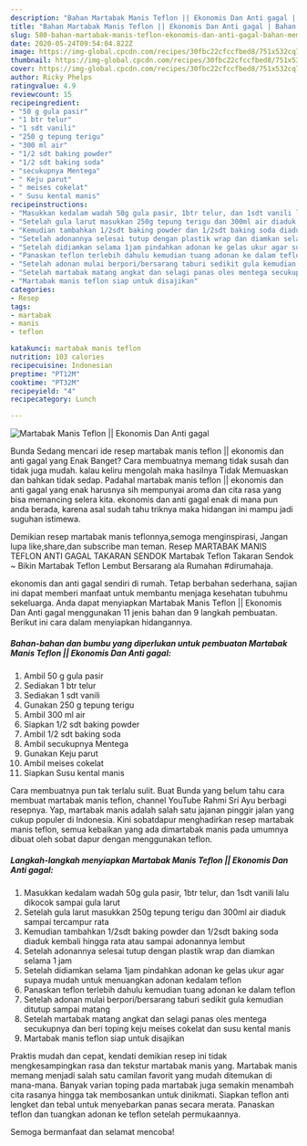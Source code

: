 ```yaml
---
description: "Bahan Martabak Manis Teflon || Ekonomis Dan Anti gagal | Bahan Membuat Martabak Manis Teflon || Ekonomis Dan Anti gagal Yang Enak Dan Mudah"
title: "Bahan Martabak Manis Teflon || Ekonomis Dan Anti gagal | Bahan Membuat Martabak Manis Teflon || Ekonomis Dan Anti gagal Yang Enak Dan Mudah"
slug: 580-bahan-martabak-manis-teflon-ekonomis-dan-anti-gagal-bahan-membuat-martabak-manis-teflon-ekonomis-dan-anti-gagal-yang-enak-dan-mudah
date: 2020-05-24T09:54:04.822Z
image: https://img-global.cpcdn.com/recipes/30fbc22cfccfbed8/751x532cq70/martabak-manis-teflon-ekonomis-dan-anti-gagal-foto-resep-utama.jpg
thumbnail: https://img-global.cpcdn.com/recipes/30fbc22cfccfbed8/751x532cq70/martabak-manis-teflon-ekonomis-dan-anti-gagal-foto-resep-utama.jpg
cover: https://img-global.cpcdn.com/recipes/30fbc22cfccfbed8/751x532cq70/martabak-manis-teflon-ekonomis-dan-anti-gagal-foto-resep-utama.jpg
author: Ricky Phelps
ratingvalue: 4.9
reviewcount: 15
recipeingredient:
- "50 g gula pasir"
- "1 btr telur"
- "1 sdt vanili"
- "250 g tepung terigu"
- "300 ml air"
- "1/2 sdt baking powder"
- "1/2 sdt baking soda"
- "secukupnya Mentega"
- " Keju parut"
- " meises cokelat"
- " Susu kental manis"
recipeinstructions:
- "Masukkan kedalam wadah 50g gula pasir, 1btr telur, dan 1sdt vanili lalu dikocok sampai gula larut"
- "Setelah gula larut masukkan 250g tepung terigu dan 300ml air diaduk sampai tercampur rata"
- "Kemudian tambahkan 1/2sdt baking powder dan 1/2sdt baking soda diaduk kembali hingga rata atau sampai adonannya lembut"
- "Setelah adonannya selesai tutup dengan plastik wrap dan diamkan selama 1 jam"
- "Setelah didiamkan selama 1jam pindahkan adonan ke gelas ukur agar supaya mudah untuk menuangkan adonan kedalam teflon"
- "Panaskan teflon terlebih dahulu kemudian tuang adonan ke dalam teflon"
- "Setelah adonan mulai berpori/bersarang taburi sedikit gula kemudian ditutup sampai matang"
- "Setelah martabak matang angkat dan selagi panas oles mentega secukupnya dan beri toping keju meises cokelat dan susu kental manis"
- "Martabak manis teflon siap untuk disajikan"
categories:
- Resep
tags:
- martabak
- manis
- teflon

katakunci: martabak manis teflon 
nutrition: 103 calories
recipecuisine: Indonesian
preptime: "PT12M"
cooktime: "PT32M"
recipeyield: "4"
recipecategory: Lunch

---
```



![Martabak Manis Teflon || Ekonomis Dan Anti gagal](https://img-global.cpcdn.com/recipes/30fbc22cfccfbed8/751x532cq70/martabak-manis-teflon-ekonomis-dan-anti-gagal-foto-resep-utama.jpg)

Bunda Sedang mencari ide resep martabak manis teflon || ekonomis dan anti gagal yang Enak Banget? Cara membuatnya memang tidak susah dan tidak juga mudah. kalau keliru mengolah maka hasilnya Tidak Memuaskan dan bahkan tidak sedap. Padahal martabak manis teflon || ekonomis dan anti gagal yang enak harusnya sih mempunyai aroma dan cita rasa yang bisa memancing selera kita.
 ekonomis dan anti gagal enak di mana pun anda berada, karena asal sudah tahu triknya maka hidangan ini mampu jadi suguhan istimewa.

Demikian resep martabak manis teflonnya,semoga menginspirasi, Jangan lupa like,share,dan subscribe man teman. Resep MARTABAK MANIS TEFLON ANTI GAGAL TAKARAN SENDOK Martabak Teflon Takaran Sendok ~ Bikin Martabak Teflon Lembut Bersarang ala Rumahan #dirumahaja.


 ekonomis dan anti gagal sendiri di rumah. Tetap berbahan sederhana, sajian ini dapat memberi manfaat untuk membantu menjaga kesehatan tubuhmu sekeluarga. Anda dapat menyiapkan Martabak Manis Teflon || Ekonomis Dan Anti gagal menggunakan 11 jenis bahan dan 9 langkah pembuatan. Berikut ini cara dalam menyiapkan hidangannya.

<!--inarticleads1-->

##### Bahan-bahan dan bumbu yang diperlukan untuk pembuatan Martabak Manis Teflon || Ekonomis Dan Anti gagal:

1. Ambil 50 g gula pasir
1. Sediakan 1 btr telur
1. Sediakan 1 sdt vanili
1. Gunakan 250 g tepung terigu
1. Ambil 300 ml air
1. Siapkan 1/2 sdt baking powder
1. Ambil 1/2 sdt baking soda
1. Ambil secukupnya Mentega
1. Gunakan  Keju parut
1. Ambil  meises cokelat
1. Siapkan  Susu kental manis


Cara membuatnya pun tak terlalu sulit. Buat Bunda yang belum tahu cara membuat martabak manis teflon, channel YouTube Rahmi Sri Ayu berbagi resepnya. Yap, martabak manis adalah salah satu jajanan pinggir jalan yang cukup populer di Indonesia. Kini sobatdapur menghadirkan resep martabak manis teflon, semua kebaikan yang ada dimartabak manis pada umumnya dibuat oleh sobat dapur dengan menggunakan teflon. 

<!--inarticleads2-->

##### Langkah-langkah menyiapkan Martabak Manis Teflon || Ekonomis Dan Anti gagal:

1. Masukkan kedalam wadah 50g gula pasir, 1btr telur, dan 1sdt vanili lalu dikocok sampai gula larut
1. Setelah gula larut masukkan 250g tepung terigu dan 300ml air diaduk sampai tercampur rata
1. Kemudian tambahkan 1/2sdt baking powder dan 1/2sdt baking soda diaduk kembali hingga rata atau sampai adonannya lembut
1. Setelah adonannya selesai tutup dengan plastik wrap dan diamkan selama 1 jam
1. Setelah didiamkan selama 1jam pindahkan adonan ke gelas ukur agar supaya mudah untuk menuangkan adonan kedalam teflon
1. Panaskan teflon terlebih dahulu kemudian tuang adonan ke dalam teflon
1. Setelah adonan mulai berpori/bersarang taburi sedikit gula kemudian ditutup sampai matang
1. Setelah martabak matang angkat dan selagi panas oles mentega secukupnya dan beri toping keju meises cokelat dan susu kental manis
1. Martabak manis teflon siap untuk disajikan


Praktis mudah dan cepat, kendati demikian resep ini tidak mengkesampingkan rasa dan tekstur martabak manis yang. Martabak manis memang menjadi salah satu camilan favorit yang mudah ditemukan di mana-mana. Banyak varian toping pada martabak juga semakin menambah cita rasanya hingga tak membosankan untuk dinikmati. Siapkan teflon anti lengket dan tebal untuk menyebarkan panas secara merata. Panaskan teflon dan tuangkan adonan ke teflon setelah permukaannya. 

 Semoga bermanfaat dan selamat mencoba!
